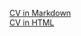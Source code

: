 [CV in Markdown](https://frostcrawler.github.io/rsschool-cv/cv)  
[CV in HTML](https://frostcrawler.github.io/rsschool-cv/)
